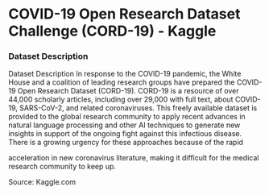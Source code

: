 # COVID-19 Open Research Dataset Challenge (CORD-19) - Kaggle

### Dataset Description
Dataset Description
In response to the COVID-19 pandemic, the White House and a coalition of leading research groups have prepared 
the COVID-19 Open Research Dataset (CORD-19). CORD-19 is a resource of over 44,000 scholarly articles, including over 
29,000 with full text, about COVID-19, SARS-CoV-2, and related coronaviruses. This freely available dataset is provided 
to the global research community to apply recent advances in natural language processing and other AI techniques to 
generate new insights in support of the ongoing fight against this infectious disease. There is a growing urgency for 
these approaches because of the rapid 

acceleration in new coronavirus literature, making it difficult for the medical 
research community to keep up.

Source: Kaggle.com



